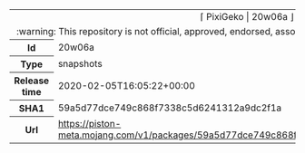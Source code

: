 <html><table>
<tr><td colspan="2" align="center"><img width="0" height="0"><br/>⌈ PixiGeko | 20w06a ⌋<br/><img width="0" height="0"></td></tr>
<tr><td colspan="2" align="center"><img width="0" height="0"><br/>
:warning: This repository is not official, approved, endorsed, associated or connected with Mojang :warning:
<br/><img width="0" height="0"></td></tr>
<tr><th>Id</th><td>20w06a</td></tr>
<tr><th>Type</th><td>snapshots</td></tr>
<tr><th>Release time</th><td>2020-02-05T16:05:22+00:00</td></tr>
<tr><th>SHA1</th><td>59a5d77dce749c868f7338c5d6241312a9dc2f1a</td></tr>
<tr><th>Url</th><td><a href="https://piston-meta.mojang.com/v1/packages/59a5d77dce749c868f7338c5d6241312a9dc2f1a/20w06a.json">https://piston-meta.mojang.com/v1/packages/59a5d77dce749c868f7338c5d6241312a9dc2f1a/20w06a.json</a></td></tr>